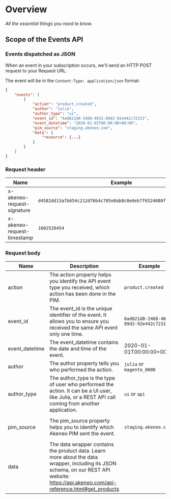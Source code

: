 # Overview

_All the essential things you need to know._

## Scope of the Events API

### Events dispatched as JSON

When an event in your subscription occurs, we'll send an HTTP POST request to your Request URL. 

The event will be in the `Content-Type: application/json` format:

```json
{
    "events": [
        {
            "action": "product.created",
            "author": "julia",
            "author_type": "ui",
            "event_id": "6ad821d8-2468-4632-89d2-92e442c72313",
            "event_datetime": "2020-01-01T00:00:00+00:00",
            "pim_source": "staging.akeneo.com",
            "data": {
                "resource": {...}
            }
        }
    ]
}
```

### Request header

| Name | Example | Format |
| ---- | ------- | ------ |
| x-akeneo-request-signature | `d4582dd13a7b654c212d70b4c705e0ab0c0e6eb7f6524080f4d39121f88e6061` | |
| x-akeneo-request-timestamp | `1602520454` | Unix timestamp in seconds |

### Request body

| Name | Description | Example | Format |
| ---- | ----------- | ------- | ------ |
| action | The action property helps you identify the API event type you received, which action has been done in the PIM. | `product.created` | `[resource_name].[event_name]` |
| event_id | The event_id is the unique identifier of the event. It allows you to ensure you received the same API event only one time. | `6ad821d8-2468-4632-89d2-92e442c72313` | UUID V4|
| event_datetime | The event_datetime contains the date and time of the event. | 2020-01-01T00:00:00+00:00 | Format ISO 8601 |
| author | The author property tells you who performed the action. | `julia` or `magento_0000` | |
| author_type | The author_type is the type of user who performed the action. It can be a UI user, like Julia, or a REST API call coming from another application. | `ui` or `api` | |
| pim_source | The pim_source property helps you to identify which Akeneo PIM sent the event. | `staging.akeneo.com` | From `AKENEO_PIM_URL` environment variable |
| data | The data wrapper contains the product data. Learn more about the data wrapper, including its JSON schema, on our REST API website: https://api.akeneo.com/api-reference.html#get_products | | |

